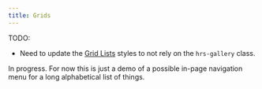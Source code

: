 ```yaml
---
title: Grids
---
```


TODO:

* Need to update the [Grid Lists](/patterns/components/grid-lists/) styles to not rely on the `hrs-gallery` class.

In progress. For now this is just a demo of a possible in-page navigation menu for a long alphabetical list of things.
